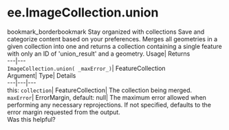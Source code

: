  
#  ee.ImageCollection.union 
bookmark_borderbookmark Stay organized with collections  Save and categorize content based on your preferences.
Merges all geometries in a given collection into one and returns a collection containing a single feature with only an ID of 'union_result' and a geometry. 
Usage| Returns  
---|---  
`ImageCollection.union( _maxError_)`| FeatureCollection  
Argument| Type| Details  
---|---|---  
this: `collection`| FeatureCollection| The collection being merged.  
`maxError`| ErrorMargin, default: null| The maximum error allowed when performing any necessary reprojections. If not specified, defaults to the error margin requested from the output.  
Was this helpful?
